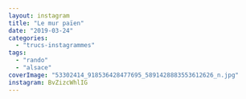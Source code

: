 ```yaml
---
layout: instagram
title: "Le mur païen"
date: "2019-03-24"
categories: 
  - "trucs-instagrammes"
tags:
  - "rando"
  - "alsace"
coverImage: "53302414_918536428477695_5891428883553612626_n.jpg"
instagram: BvZizcWhlIG
---
```

